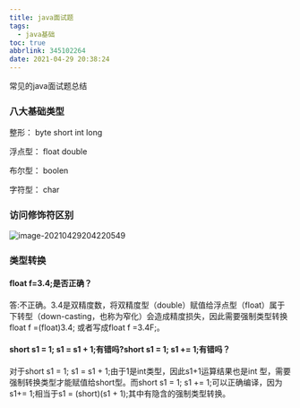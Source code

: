 ```yaml
---
title: java面试题
tags:
  - java基础
toc: true
abbrlink: 345102264
date: 2021-04-29 20:38:24
---
```


常见的java面试题总结

<!-- more -->

### 八大基础类型

整形： byte short int long

浮点型： float double

布尔型： boolen

字符型： char

### **访问修饰符**区别

![image-20210429204220549](C:\Users\10618\AppData\Roaming\Typora\typora-user-images\image-20210429204220549.png)

### 类型转换

#### **float f=3.4;是否正确？**

答:不正确。3.4是双精度数，将双精度型（double）赋值给浮点型（float）属于下转型（down-casting，也称为窄化）会造成精度损失，因此需要强制类型转换float f =(float)3.4; 或者写成float f =3.4F;。

#### **short s1 = 1; s1 = s1 + 1;有错吗?short s1 = 1; s1 += 1;有错吗？**

对于short s1 = 1; s1 = s1 + 1;由于1是int类型，因此s1+1运算结果也是int 型，需要强制转换类型才能赋值给short型。而short s1 = 1; s1 += 1;可以正确编译，因为s1+= 1;相当于s1 = (short)(s1 + 1);其中有隐含的强制类型转换。



